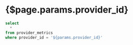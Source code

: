 # {$page.params.provider_id}

```sql filtered_provider_metrics
select
  *
from provider_metrics
where provider_id = '${params.provider_id}'
```

<DataTable data={filtered_provider_metrics}/>

<BarChart
  data={filtered_provider_metrics}
  y=onboarded_data_tibs
  title = "Onboarded Data (TiBs)"
/>
